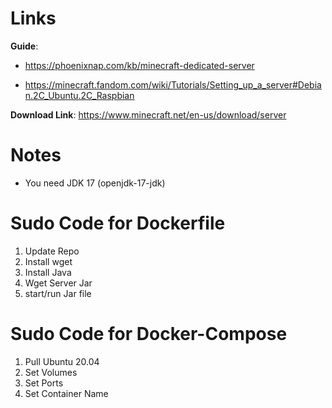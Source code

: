 # Links
__Guide__:
- https://phoenixnap.com/kb/minecraft-dedicated-server

- https://minecraft.fandom.com/wiki/Tutorials/Setting_up_a_server#Debian.2C_Ubuntu.2C_Raspbian

__Download Link__:
https://www.minecraft.net/en-us/download/server

# Notes
- You need JDK 17 (openjdk-17-jdk)


# Sudo Code for Dockerfile
1. Update Repo
2. Install wget
3. Install Java
4. Wget Server Jar
5. start/run Jar file


# Sudo Code for Docker-Compose
1. Pull Ubuntu 20.04
2. Set Volumes
3. Set Ports
4. Set Container Name